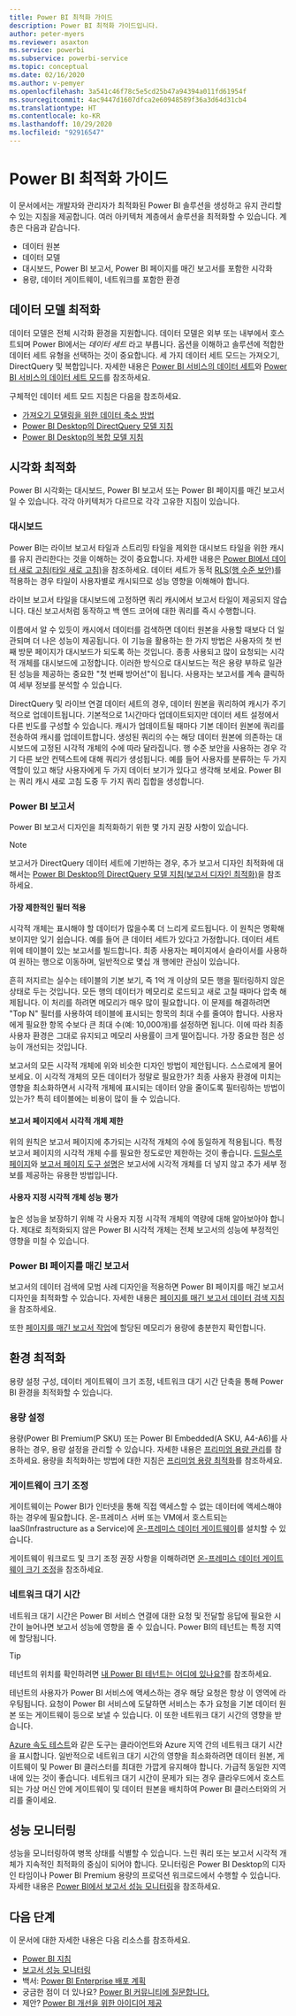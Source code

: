 ```yaml
---
title: Power BI 최적화 가이드
description: Power BI 최적화 가이드입니다.
author: peter-myers
ms.reviewer: asaxton
ms.service: powerbi
ms.subservice: powerbi-service
ms.topic: conceptual
ms.date: 02/16/2020
ms.author: v-pemyer
ms.openlocfilehash: 3a541c46f78c5e5cd25b47a94394a011fd61954f
ms.sourcegitcommit: 4ac9447d1607dfca2e60948589f36a3d64d31cb4
ms.translationtype: HT
ms.contentlocale: ko-KR
ms.lasthandoff: 10/29/2020
ms.locfileid: "92916547"
---
```

# <a name="optimization-guide-for-power-bi"></a>Power BI 최적화 가이드

이 문서에서는 개발자와 관리자가 최적화된 Power BI 솔루션을 생성하고 유지 관리할 수 있는 지침을 제공합니다. 여러 아키텍처 계층에서 솔루션을 최적화할 수 있습니다. 계층은 다음과 같습니다.

- 데이터 원본
- 데이터 모델
- 대시보드, Power BI 보고서, Power BI 페이지를 매긴 보고서를 포함한 시각화
- 용량, 데이터 게이트웨이, 네트워크를 포함한 환경

## <a name="optimizing-the-data-model"></a>데이터 모델 최적화

데이터 모델은 전체 시각화 환경을 지원합니다. 데이터 모델은 외부 또는 내부에서 호스트되며 Power BI에서는 _데이터 세트_ 라고 부릅니다. 옵션을 이해하고 솔루션에 적합한 데이터 세트 유형을 선택하는 것이 중요합니다. 세 가지 데이터 세트 모드는 가져오기, DirectQuery 및 복합입니다. 자세한 내용은 [Power BI 서비스의 데이터 세트](../connect-data/service-datasets-understand.md)와 [Power BI 서비스의 데이터 세트 모드](../connect-data/service-dataset-modes-understand.md)를 참조하세요.

구체적인 데이터 세트 모드 지침은 다음을 참조하세요.

- [가져오기 모델링을 위한 데이터 축소 방법](import-modeling-data-reduction.md)
- [Power BI Desktop의 DirectQuery 모델 지침](directquery-model-guidance.md)
- [Power BI Desktop의 복합 모델 지침](composite-model-guidance.md)

## <a name="optimizing-visualizations"></a>시각화 최적화

Power BI 시각화는 대시보드, Power BI 보고서 또는 Power BI 페이지를 매긴 보고서일 수 있습니다. 각각 아키텍처가 다르므로 각각 고유한 지침이 있습니다. 

### <a name="dashboards"></a>대시보드

Power BI는 라이브 보고서 타일과 스트리밍 타일을 제외한 대시보드 타일을 위한 캐시를 유지 관리한다는 것을 이해하는 것이 중요합니다. 자세한 내용은 [Power BI에서 데이터 새로 고침(타일 새로 고침)](../connect-data/refresh-data.md#tile-refresh)을 참조하세요. 데이터 세트가 동적 [RLS(행 수준 보안)](../admin/service-admin-rls.md)를 적용하는 경우 타일이 사용자별로 캐시되므로 성능 영향을 이해해야 합니다.

라이브 보고서 타일을 대시보드에 고정하면 쿼리 캐시에서 보고서 타일이 제공되지 않습니다. 대신 보고서처럼 동작하고 백 엔드 코어에 대한 쿼리를 즉시 수행합니다.

이름에서 알 수 있듯이 캐시에서 데이터를 검색하면 데이터 원본을 사용할 때보다 더 일관되며 더 나은 성능이 제공됩니다. 이 기능을 활용하는 한 가지 방법은 사용자의 첫 번째 방문 페이지가 대시보드가 되도록 하는 것입니다. 종종 사용되고 많이 요청되는 시각적 개체를 대시보드에 고정합니다. 이러한 방식으로 대시보드는 적은 용량 부하로 일관된 성능을 제공하는 중요한 "첫 번째 방어선"이 됩니다. 사용자는 보고서를 계속 클릭하여 세부 정보를 분석할 수 있습니다.

DirectQuery 및 라이브 연결 데이터 세트의 경우, 데이터 원본을 쿼리하여 캐시가 주기적으로 업데이트됩니다. 기본적으로 1시간마다 업데이트되지만 데이터 세트 설정에서 다른 빈도를 구성할 수 있습니다. 캐시가 업데이트될 때마다 기본 데이터 원본에 쿼리를 전송하여 캐시를 업데이트합니다. 생성된 쿼리의 수는 해당 데이터 원본에 의존하는 대시보드에 고정된 시각적 개체의 수에 따라 달라집니다. 행 수준 보안을 사용하는 경우 각기 다른 보안 컨텍스트에 대해 쿼리가 생성됩니다. 예를 들어 사용자를 분류하는 두 가지 역할이 있고 해당 사용자에게 두 가지 데이터 보기가 있다고 생각해 보세요. Power BI는 쿼리 캐시 새로 고침 도중 두 가지 쿼리 집합을 생성합니다.

### <a name="power-bi-reports"></a>Power BI 보고서

Power BI 보고서 디자인을 최적화하기 위한 몇 가지 권장 사항이 있습니다.

> [!NOTE]
> 보고서가 DirectQuery 데이터 세트에 기반하는 경우, 추가 보고서 디자인 최적화에 대해서는 [Power BI Desktop의 DirectQuery 모델 지침(보고서 디자인 최적화)](directquery-model-guidance.md#optimize-report-designs)을 참조하세요.

#### <a name="apply-the-most-restrictive-filters"></a>가장 제한적인 필터 적용

시각적 개체는 표시해야 할 데이터가 많을수록 더 느리게 로드됩니다. 이 원칙은 명확해 보이지만 잊기 쉽습니다. 예를 들어 큰 데이터 세트가 있다고 가정합니다. 데이터 세트 위에 테이블이 있는 보고서를 빌드합니다. 최종 사용자는 페이지에서 슬라이서를 사용하여 원하는 행으로 이동하며, 일반적으로 몇십 개 행에만 관심이 있습니다.

흔히 저지르는 실수는 테이블의 기본 보기, 즉 1억 개 이상의 모든 행을 필터링하지 않은 상태로 두는 것입니다. 모든 행의 데이터가 메모리로 로드되고 새로 고칠 때마다 압축 해제됩니다. 이 처리를 하려면 메모리가 매우 많이 필요합니다. 이 문제를 해결하려면 "Top N" 필터를 사용하여 테이블에 표시되는 항목의 최대 수를 줄여야 합니다. 사용자에게 필요한 항목 수보다 큰 최대 수(예: 10,000개)를 설정하면 됩니다. 이에 따라 최종 사용자 환경은 그대로 유지되고 메모리 사용률이 크게 떨어집니다. 가장 중요한 점은 성능이 개선되는 것입니다.

보고서의 모든 시각적 개체에 위와 비슷한 디자인 방법이 제안됩니다. 스스로에게 물어보세요. 이 시각적 개체의 모든 데이터가 정말로 필요한가? 최종 사용자 환경에 미치는 영향을 최소화하면서 시각적 개체에 표시되는 데이터 양을 줄이도록 필터링하는 방법이 있는가? 특히 테이블에는 비용이 많이 들 수 있습니다.

#### <a name="limit-visuals-on-report-pages"></a>보고서 페이지에서 시각적 개체 제한

위의 원칙은 보고서 페이지에 추가되는 시각적 개체의 수에 동일하게 적용됩니다. 특정 보고서 페이지의 시각적 개체 수를 필요한 정도로만 제한하는 것이 좋습니다. [드릴스루 페이지](report-drillthrough.md)와 [보고서 페이지 도구 설명](report-page-tooltips.md)은 보고서에 시각적 개체를 더 넣지 않고 추가 세부 정보를 제공하는 유용한 방법입니다.

#### <a name="evaluate-custom-visual-performance"></a>사용자 지정 시각적 개체 성능 평가

높은 성능을 보장하기 위해 각 사용자 지정 시각적 개체의 역량에 대해 알아보아야 합니다. 제대로 최적화되지 않은 Power BI 시각적 개체는 전체 보고서의 성능에 부정적인 영향을 미칠 수 있습니다.

### <a name="power-bi-paginated-reports"></a>Power BI 페이지를 매긴 보고서

보고서의 데이터 검색에 모범 사례 디자인을 적용하면 Power BI 페이지를 매긴 보고서 디자인을 최적화할 수 있습니다. 자세한 내용은 [페이지를 매긴 보고서 데이터 검색 지침](report-paginated-data-retrieval.md)을 참조하세요.

또한 [페이지를 매긴 보고서 작업](../admin/service-admin-premium-workloads.md#paginated-reports)에 할당된 메모리가 용량에 충분한지 확인합니다.

## <a name="optimizing-the-environment"></a>환경 최적화

용량 설정 구성, 데이터 게이트웨이 크기 조정, 네트워크 대기 시간 단축을 통해 Power BI 환경을 최적화할 수 있습니다.

### <a name="capacity-settings"></a>용량 설정

용량(Power BI Premium(P SKU) 또는 Power BI Embedded(A SKU, A4-A6)를 사용하는 경우, 용량 설정을 관리할 수 있습니다. 자세한 내용은 [프리미엄 용량 관리](../admin/service-premium-capacity-manage.md)를 참조하세요. 용량을 최적화하는 방법에 대한 지침은 [프리미엄 용량 최적화](../admin/service-premium-capacity-optimize.md)를 참조하세요.

### <a name="gateway-sizing"></a>게이트웨이 크기 조정

게이트웨이는 Power BI가 인터넷을 통해 직접 액세스할 수 없는 데이터에 액세스해야 하는 경우에 필요합니다. 온-프레미스 서버 또는 VM에서 호스트되는 IaaS(Infrastructure as a Service)에 [온-프레미스 데이터 게이트웨이](../connect-data/service-gateway-onprem.md)를 설치할 수 있습니다.

게이트웨이 워크로드 및 크기 조정 권장 사항을 이해하려면 [온-프레미스 데이터 게이트웨이 크기 조정](gateway-onprem-sizing.md)을 참조하세요.

### <a name="network-latency"></a>네트워크 대기 시간

네트워크 대기 시간은 Power BI 서비스 연결에 대한 요청 및 전달할 응답에 필요한 시간이 늘어나면 보고서 성능에 영향을 줄 수 있습니다. Power BI의 테넌트는 특정 지역에 할당됩니다.

> [!TIP]
> 테넌트의 위치를 확인하려면 [내 Power BI 테넌트는 어디에 있나요?](../admin/service-admin-where-is-my-tenant-located.md)를 참조하세요.

테넌트의 사용자가 Power BI 서비스에 액세스하는 경우 해당 요청은 항상 이 영역에 라우팅됩니다. 요청이 Power BI 서비스에 도달하면 서비스는 추가 요청을 기본 데이터 원본 또는 게이트웨이 등으로 보낼 수 있습니다. 이 또한 네트워크 대기 시간의 영향을 받습니다.

[Azure 속도 테스트](https://azurespeedtest.azurewebsites.net/)와 같은 도구는 클라이언트와 Azure 지역 간의 네트워크 대기 시간을 표시합니다. 일반적으로 네트워크 대기 시간의 영향을 최소화하려면 데이터 원본, 게이트웨이 및 Power BI 클러스터를 최대한 가깝게 유지해야 합니다. 가급적 동일한 지역 내에 있는 것이 좋습니다. 네트워크 대기 시간이 문제가 되는 경우 클라우드에서 호스트되는 가상 머신 안에 게이트웨이 및 데이터 원본을 배치하여 Power BI 클러스터와의 거리를 줄이세요.

## <a name="monitoring-performance"></a>성능 모니터링

성능을 모니터링하여 병목 상태를 식별할 수 있습니다. 느린 쿼리 또는 보고서 시각적 개체가 지속적인 최적화의 중심이 되어야 합니다. 모니터링은 Power BI Desktop의 디자인 타임이나 Power BI Premium 용량의 프로덕션 워크로드에서 수행할 수 있습니다. 자세한 내용은 [Power BI에서 보고서 성능 모니터링](monitor-report-performance.md)을 참조하세요.

## <a name="next-steps"></a>다음 단계

이 문서에 대한 자세한 내용은 다음 리소스를 참조하세요.

- [Power BI 지침](index.yml)
- [보고서 성능 모니터링](monitor-report-performance.md)
- 백서: [Power BI Enterprise 배포 계획](https://go.microsoft.com/fwlink/?linkid=2057861)
- 궁금한 점이 더 있나요? [Power BI 커뮤니티에 질문합니다.](https://community.powerbi.com/)
- 제안? [Power BI 개선을 위한 아이디어 제공](https://ideas.powerbi.com/)




